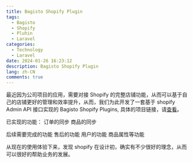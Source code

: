 ```yaml
---
title: Bagisto Shopify Plugin
tags:
  - Bagisto
  - Shopify
  - Pluhin
  - Laravel
categories:
  - Technology
  - Laravel
date: 2024-01-26 16:23:12
description: Bagisto Shopify Plugin
lang: zh-CN
comments: true
---
```

最近因为公司项目的应用，需要对接 Shopify 的完整店铺功能，从而可以基于自己的店铺更好的管理和效率提升，从而，我们为此开发了一套基于 shopify Admin API 接口实现的 Bagisto Shopify Plugins, 具体的项目链接，请[查看](https://github.com/xxl4/NexaMerchant/tree/main/packages/Nicelizhi/Shopify)。

已实现的功能：
订单的同步
商品的同步

后续需要完成的功能
售后的功能
用户的功能
商品属性等功能

从现在的使用体验下来，发现 shopify 在设计初，确实有不少很好的理念，从而可以很好的帮助业务的发展。